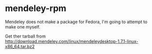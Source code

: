 mendeley-rpm
============

Mendeley does not make a package for Fedora, I'm going to attempt to make one myself.

Get ther tarball from
http://download.mendeley.com/linux/mendeleydesktop-1.7.1-linux-x86_64.tar.bz2
